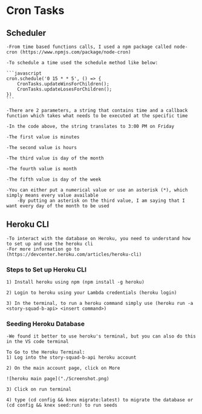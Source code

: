 # Cron Tasks

## Scheduler

    -From time based functions calls, I used a npm package called node-cron (https://www.npmjs.com/package/node-cron)

    -To schedule a time used the schedule method like below:

    ```javascript
    cron.schedule('0 15 * * 5', () => {
        CronTasks.updateWinsForChildren();
        CronTasks.updateLosesForChildren();
    }) 
    ```

    -There are 2 parameters, a string that contains time and a callback function which takes what needs to be executed at the specific time

    -In the code above, the string translates to 3:00 PM on Friday
    
    -The first value is minutes

    -The second value is hours

    -The third value is day of the month
    
    -The fourth value is month

    -The fifth value is day of the week

    -You can either put a numerical value or use an asterisk (*), which simply means every value available
        -By putting an asterisk on the third value, I am saying that I want every day of the month to be used

## Heroku CLI

    -To interact with the database on Heroku, you need to understand how to set up and use the heroku cli
    -For more information go to (https://devcenter.heroku.com/articles/heroku-cli)

### Steps to Set up Heroku CLI

    1) Install heroku using npm (npm install -g heroku)

    2) Login to heroku using your Lambda credentials (heroku login)

    3) In the terminal, to run a heroku command simply use (heroku run -a <story-squad-b-api> <insert command>)

### Seeding Heroku Database

    -We found it better to use heroku's terminal, but you can also do this in the VS code terminal

    To Go to the Heroku Terminal:
    1) Log into the story-squad-b-api heroku account

    2) On the main account page, click on More

    ![heroku main page]("./Screenshot.png)

    3) Click on run terminal
    
    4) type (cd config && knex migrate:latest) to migrate the database or (cd config && knex seed:run) to run seeds
